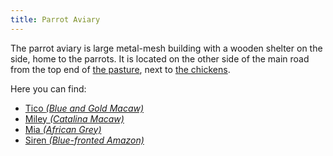 ```yaml
---
title: Parrot Aviary
---
```


The parrot aviary is large metal-mesh building with a wooden shelter on the side, home to the parrots.
It is located on the other side of the main road from the top end of [the pasture](#pasture), next to [the chickens](#chickens).

Here you can find:
- [Tico _(Blue and Gold Macaw)_](https://www.alveussanctuary.org/ambassadors/tico/)
- [Miley _(Catalina Macaw)_](https://www.alveussanctuary.org/ambassadors/miley/)
- [Mia _(African Grey)_](https://www.alveussanctuary.org/ambassadors/mia/)
- [Siren _(Blue-fronted Amazon)_](https://www.alveussanctuary.org/ambassadors/siren/)
